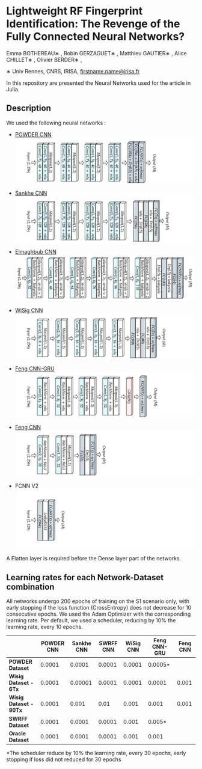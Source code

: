 # Lightweight RF Fingerprint Identification: The Revenge of the Fully Connected Neural Networks?
Emma BOTHEREAU∗ , Robin GERZAGUET∗ , Matthieu GAUTIER∗ , Alice CHILLET∗ , Olivier BERDER∗ , 

∗ Univ Rennes, CNRS, IRISA, firstname.name@irisa.fr



In this repository are presented the Neural Networks used for the article in Julia. 


## Description

We used the following neural networks :
- [POWDER CNN](https://ieeexplore.ieee.org/document/9348261)
![](Illustrations/POWDERV1.png)
- [Sankhe CNN](https://ieeexplore.ieee.org/document/8882379)
![](Illustrations/SankheV1.png)
- [Elmaghbub CNN](https://arxiv.org/abs/2308.04467) 
![](Illustrations/ElmaghbubV1.png)
- [WiSig CNN](https://arxiv.org/abs/2112.15363)
![](Illustrations/wisigV1.png)
- [Feng CNN-GRU](https://ieeexplore.ieee.org/document/9851177) 
![](Illustrations/FengV1.png)
- [Feng CNN](https://ieeexplore.ieee.org/document/10150764)
![](Illustrations/Feng2023.png)

- FCNN V2
![](Illustrations/FCNNV2.png)

A Flatten layer is required before the Dense layer part of the networks.

## Learning rates for each Network-Dataset combination

All networks undergo 200 epochs of training on the S1 scenario only, with early stopping if the loss function (CrossEntropy) does not decrease for 10 consecutive epochs. We used the Adam Optimizer with the corresponding learning rate. Per default, we used a scheduler, reducing by 10% the learning rate, every 10 epochs.

|                     | **POWDER CNN** | **Sankhe CNN** | **SWRFF CNN**  | **WiSig CNN** | **Feng CNN-GRU** | **Feng CNN** |
|---------------------|----------------|----------------|-------------------|---------------|------------------|-------------------------|
| **POWDER Dataset**   | 0.0001         | 0.0001         | 0.0001           | 0.0001        | 0.0005*           |                   | 
| **Wisig Dataset - 6Tx**  | 0.0001         | 0.00001         | 0.0001                  | 0.0001        | 0.0001           |  0.001                   |
| **Wisig Dataset - 90Tx**  | 0.0001           | 0.001           |   0.01                | 0.001        | 0.001              | 0.001   |
| **SWRFF Dataset**| 0.0001         | 0.0001         | 0.0001               | 0.001        | 0.005*          |                   |
| **Oracle Dataset**  | 0.0001       | 0.0001         | 0.0001           | 0.001        | 0.001           |                    |


*The scheduler reduce by 10% the learning rate, every 30 epochs, early stopping if loss did not reduced for 30 epochs

